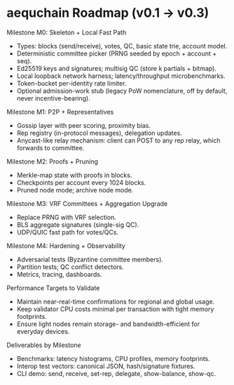 # aequchain Roadmap (v0.1 → v0.3)

Milestone M0: Skeleton + Local Fast Path
- Types: blocks (send/receive), votes, QC, basic state trie, account model.
- Deterministic committee picker (PRNG seeded by epoch + account + seq).
- Ed25519 keys and signatures; multisig QC (store k partials + bitmap).
- Local loopback network harness; latency/throughput microbenchmarks.
- Token-bucket per-identity rate limiter.
- Optional admission-work stub (legacy PoW nomenclature, off by default, never incentive-bearing).

Milestone M1: P2P + Representatives
- Gossip layer with peer scoring, proximity bias.
- Rep registry (in-protocol messages), delegation updates.
- Anycast-like relay mechanism: client can POST to any rep relay, which forwards to committee.

Milestone M2: Proofs + Pruning
- Merkle-map state with proofs in blocks.
- Checkpoints per account every 1024 blocks.
- Pruned node mode; archive node mode.

Milestone M3: VRF Committees + Aggregation Upgrade
- Replace PRNG with VRF selection.
- BLS aggregate signatures (single-sig QC).
- UDP/QUIC fast path for votes/QCs.

Milestone M4: Hardening + Observability
- Adversarial tests (Byzantine committee members).
- Partition tests; QC conflict detectors.
- Metrics, tracing, dashboards.

Performance Targets to Validate
- Maintain near-real-time confirmations for regional and global usage.
- Keep validator CPU costs minimal per transaction with tight memory footprints.
- Ensure light nodes remain storage- and bandwidth-efficient for everyday devices.

Deliverables by Milestone
- Benchmarks: latency histograms, CPU profiles, memory footprints.
- Interop test vectors: canonical JSON, hash/signature fixtures.
- CLI demo: send, receive, set-rep, delegate, show-balance, show-qc.